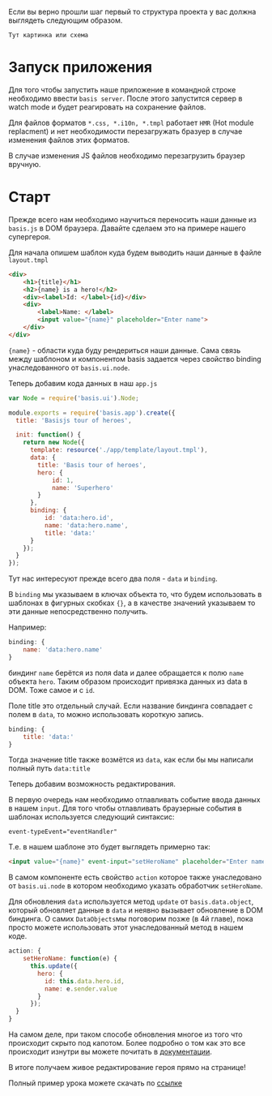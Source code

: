 Если вы верно прошли шаг первый то структура проекта у вас должна выглядеть следующим образом.

`Тут картинка или схема`

# Запуск приложения

Для того чтобы запустить наше приложение в командной строке необходимо ввести `basis server`.
После этого запустится сервер в watch mode и будет реагировать на сохранение файлов.

Для файлов форматов `*.css, *.i10n, *.tmpl` работает `HMR` (Hot module replacment)  и нет необходимости перезагружать бразуер в случае изменения файлов этих форматов.

В случае изменения JS файлов необходимо перезагрузить браузер вручную.

# Старт

Прежде всего нам необходимо научиться переносить наши данные из `basis.js` в DOM браузера. Давайте сделаем это на примере нашего супергероя.

Для начала опишем шаблон куда будем выводить наши данные в файле `layout.tmpl`


```html
<div>
    <h1>{title}</h1>
    <h2>{name} is a hero!</h2>
    <div><label>Id: </label>{id}</div>
    <div>
        <label>Name: </label>
        <input value="{name}" placeholder="Enter name">
    </div>
</div>
```

`{name}` - области куда буду рендериться наши данные.
Сама связь между шаблоном и компонентом basis задается через свойство binding унаследованного от `basis.ui.node`.

Теперь добавим кода данных в наш `app.js`

```js
var Node = require('basis.ui').Node;

module.exports = require('basis.app').create({
  title: 'Basisjs tour of heroes',

  init: function() {
    return new Node({
      template: resource('./app/template/layout.tmpl'),
      data: {
        title: 'Basis tour of heroes',
        hero: {
            id: 1,
            name: 'Superhero'
        }
      },
      binding: {
          id: 'data:hero.id',
          name: 'data:hero.name',
          title: 'data:'
      }
    });
  }
});
```

Тут нас интересуют прежде всего два поля - `data` и `binding`.

В `binding` мы указываем в ключах объекта то, что будем использовать в шаблонах в фигурных скобках `{}`, а в качестве значений указываем то эти данные непосредственно получить.

Например:

```js
binding: {
    name: 'data:hero.name'
}
```

биндинг `name` берётся из поля data и далее обращается к полю `name` объекта `hero`. Таким образом происходит привязка данных из data в DOM. Тоже самое и с `id`.

Поле title это отдельный случай. Если название биндинга совпадает с полем в `data`, то можно использовать короткую запись.

```js
binding: {
    title: 'data:'
}
```

Тогда значение title также возмётся из `data`, как если бы мы написали полный путь `data:title`

Теперь добавим возможность редактирования.

В первую очередь нам необходимо отлавливать событие ввода данных в нашем `input`. Для того чтобы отлавливать браузерные события в шаблонах используется следующий синтаксис:

```
event-typeEvent="eventHandler"
```

Т.e. в нашем шаблоне это будет выглядеть примерно так:

```html
<input value="{name}" event-input="setHeroName" placeholder="Enter name">
```

В самом компоненте есть свойство `action` которое также унаследовано от `basis.ui.node` в котором необходимо указать обработчик `setHeroName`.

Для обновления `data` используется метод `update` от `basis.data.object`, который обновляет данные в `data` и неявно вызывает обновление в DOM биндинга. О самих `DataObjects`мы поговорим позже (в 4й главе), пока просто можете использовать этот унаследованный метод в нашем коде.

```js
action: {
    setHeroName: function(e) {
      this.update({
        hero: {
          id: this.data.hero.id,
          name: e.sender.value
        }
      });
  }
}
```

На самом деле, при таком способе обновления многое из того что происходит скрыто под капотом. Более подробно о том как это все происходит изнутри вы можете почитать в [документации](https://github.com/basisjs/articles/blob/master/ru-RU/tutorial/part1/index.md#Биндинги-и-действия).

В итоге получаем живое редактирование героя прямо на странице!

Полный пример урока можете скачать по [ссылке](https://github.com/prostoandrei/basis-tour-of-heroes/tree/part2)
